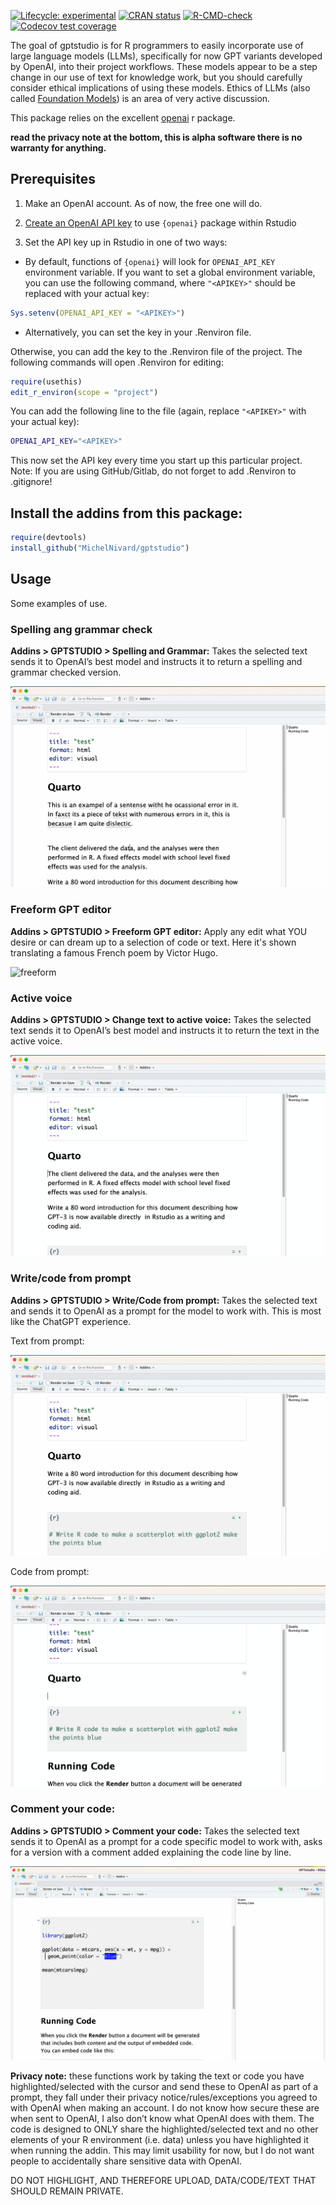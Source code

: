 
<!-- README.md is generated from README.Rmd. Please edit that file -->
<!-- badges: start -->

[![Lifecycle:
experimental](https://img.shields.io/badge/lifecycle-experimental-orange.svg)](https://lifecycle.r-lib.org/articles/stages.html#experimental)
[![CRAN
status](https://www.r-pkg.org/badges/version/GPTstudio)](https://CRAN.R-project.org/package=GPTstudio)
[![R-CMD-check](https://github.com/JamesHWade/GPTstudio/actions/workflows/R-CMD-check.yaml/badge.svg)](https://github.com/JamesHWade/GPTstudio/actions/workflows/R-CMD-check.yaml)
[![Codecov test
coverage](https://codecov.io/gh/JamesHWade/GPTstudio/branch/main/graph/badge.svg)](https://app.codecov.io/gh/JamesHWade/GPTstudio?branch=main)
<!-- badges: end -->

The goal of gptstudio is for R programmers to easily incorporate use of
large language models (LLMs), specifically for now GPT variants developed by OpenAI, into their project workflows. These models
appear to be a step change in our use of text for knowledge work, but
you should carefully consider ethical implications of using these
models. Ethics of LLMs (also called [Foundation
Models](https://arxiv.org/abs/2108.07258)) is an area of very active
discussion.


This package relies on the excellent [openai](https://github.com/irudnyts/openai) r package.

**read the privacy note at the bottom, this is alpha software there is
no warranty for anything.**

## Prerequisites

1.  Make an OpenAI account. As of now, the free one will do.

2.  [Create an OpenAI API key](https://beta.openai.com/account/api-keys)
    to use `{openai}` package within Rstudio

3.  Set the API key up in Rstudio in one of two ways:

- By default, functions of `{openai}` will look for `OPENAI_API_KEY`
  environment variable. If you want to set a global environment
  variable, you can use the following command, where `"<APIKEY>"` should
  be replaced with your actual key:

``` r
Sys.setenv(OPENAI_API_KEY = "<APIKEY>")
```

- Alternatively, you can set the key in your .Renviron file.

Otherwise, you can add the key to the .Renviron file of the project. The
following commands will open .Renviron for editing:

``` r
require(usethis)
edit_r_environ(scope = "project")
```

You can add the following line to the file (again, replace
`"<APIKEY>"` with your actual
key):

``` bash
OPENAI_API_KEY="<APIKEY>"
```

This now set the API key every time you start up this particular
project. Note: If you are using GitHub/Gitlab, do not forget to add
.Renviron to .gitignore!

## Install the addins from this package:

``` r
require(devtools)
install_github("MichelNivard/gptstudio")
```

## Usage

Some examples of use.


### Spelling ang grammar check

**Addins \> GPTSTUDIO \> Spelling and Grammar:** Takes the selected text
sends it to OpenAI’s best model and instructs it to return a spelling
and grammar checked version.

![spelling](./media/spelling.gif)

### Freeform GPT editor

**Addins \> GPTSTUDIO \> Freeform GPT editor:** Apply any edit what YOU
desire or can dream up to a selection of code or text. Here it's shown translating a famous French poem by Victor Hugo.

![freeform](./media/hugo2.gif)


### Active voice

**Addins \> GPTSTUDIO \> Change text to active voice:** Takes the
selected text sends it to OpenAI’s best model and instructs it to return
the text in the active voice.

![active_voice](./media/active_voice.gif)

### Write/code from prompt

**Addins \> GPTSTUDIO \> Write/Code from prompt:** Takes the selected
text and sends it to OpenAI as a prompt for the model to work with. This
is most like the ChatGPT experience.

Text from prompt:

![prompt_text](./media/promt_text.gif)

Code from prompt:

![prompt_code](./media/prompt_code.gif)

### Comment your code:

**Addins \> GPTSTUDIO \> Comment your code:** Takes the selected text
sends it to OpenAI as a prompt for a code specific model to work with,
asks for a version with a comment added explaining the code line by
line.

![add comments to code](./media/comments.gif)



**Privacy note:** these functions work by taking the text or code you
have highlighted/selected with the cursor and send these to OpenAI as
part of a prompt, they fall under their privacy notice/rules/exceptions
you agreed to with OpenAI when making an account. I do not know how
secure these are when sent to OpenAI, I also don’t know what OpenAI does
with them. The code is designed to ONLY share the highlighted/selected
text and no other elements of your R environment (i.e. data) unless you
have highlighted it when running the addin. This may limit usability for
now, but I do not want people to accidentally share sensitive data with
OpenAI.

DO NOT HIGHLIGHT, AND THEREFORE UPLOAD, DATA/CODE/TEXT THAT SHOULD
REMAIN PRIVATE.
